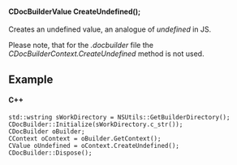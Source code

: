 #### CDocBuilderValue CreateUndefined();

Creates an undefined value, an analogue of *undefined* in JS.

Please note, that for the *.docbuilder* file the *CDocBuilderContext.CreateUndefined* method is not used.

## Example

#### C++

```
std::wstring sWorkDirectory = NSUtils::GetBuilderDirectory();
CDocBuilder::Initialize(sWorkDirectory.c_str());
CDocBuilder oBuilder;
CContext oContext = oBuilder.GetContext();
CValue oUndefined = oContext.CreateUndefined();
CDocBuilder::Dispose();
```
